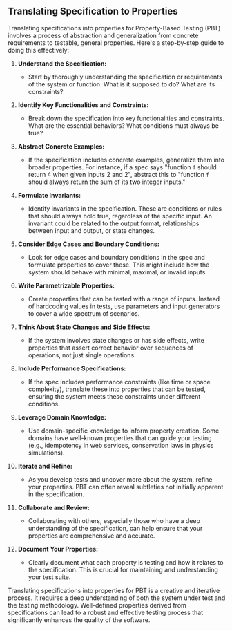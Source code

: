 ## Translating Specification to Properties

Translating specifications into properties for Property-Based Testing (PBT) involves a process of abstraction and generalization from concrete requirements to testable, general properties. Here's a step-by-step guide to doing this effectively:

1. **Understand the Specification:**
   - Start by thoroughly understanding the specification or requirements of the system or function. What is it supposed to do? What are its constraints?

2. **Identify Key Functionalities and Constraints:**
   - Break down the specification into key functionalities and constraints. What are the essential behaviors? What conditions must always be true?

3. **Abstract Concrete Examples:**
   - If the specification includes concrete examples, generalize them into broader properties. For instance, if a spec says "function `f` should return 4 when given inputs 2 and 2", abstract this to "function `f` should always return the sum of its two integer inputs."

4. **Formulate Invariants:**
   - Identify invariants in the specification. These are conditions or rules that should always hold true, regardless of the specific input. An invariant could be related to the output format, relationships between input and output, or state changes.

5. **Consider Edge Cases and Boundary Conditions:**
   - Look for edge cases and boundary conditions in the spec and formulate properties to cover these. This might include how the system should behave with minimal, maximal, or invalid inputs.

6. **Write Parametrizable Properties:**
   - Create properties that can be tested with a range of inputs. Instead of hardcoding values in tests, use parameters and input generators to cover a wide spectrum of scenarios.

7. **Think About State Changes and Side Effects:**
   - If the system involves state changes or has side effects, write properties that assert correct behavior over sequences of operations, not just single operations.

8. **Include Performance Specifications:**
   - If the spec includes performance constraints (like time or space complexity), translate these into properties that can be tested, ensuring the system meets these constraints under different conditions.

9. **Leverage Domain Knowledge:**
   - Use domain-specific knowledge to inform property creation. Some domains have well-known properties that can guide your testing (e.g., idempotency in web services, conservation laws in physics simulations).

10. **Iterate and Refine:**
    - As you develop tests and uncover more about the system, refine your properties. PBT can often reveal subtleties not initially apparent in the specification.

11. **Collaborate and Review:**
    - Collaborating with others, especially those who have a deep understanding of the specification, can help ensure that your properties are comprehensive and accurate.

12. **Document Your Properties:**
    - Clearly document what each property is testing and how it relates to the specification. This is crucial for maintaining and understanding your test suite.

Translating specifications into properties for PBT is a creative and iterative process. It requires a deep understanding of both the system under test and the testing methodology. Well-defined properties derived from specifications can lead to a robust and effective testing process that significantly enhances the quality of the software.

